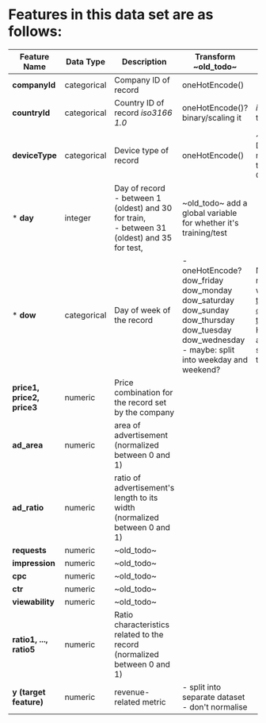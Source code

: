 

# Features in this data set are as follows:
| Feature Name                           | Data Type   | Description                                                                                             | Transform ~old_todo~                                                                                                                                                                                              | DataVis?                                                                                                                                                                                                                                      |
| -------------------------------------- | ----------- | ------------------------------------------------------------------------------------------------------- | ----------------------------------------------------------------------------------------------------------------------------------------------------------------------------------------------------------- | --------------------------------------------------------------------------------------------------------------------------------------------------------------------------------------------------------------------------------------------- |
| **companyId**                          | categorical | Company ID of record                                                                                    | oneHotEncode()                                                                                                                                                                                              |                                                                                                                                                                                                                                               |
| **countryId**                          | categorical | Country ID of record _iso3166 1.0_                                                                      | oneHotEncode()?binary/scaling it                                                                                                                                                                            | _iso3166 1.0_ to country                                                                                                                                                                                                                      |
| **deviceType**                         | categorical | Device type of record                                                                                   | oneHotEncode()                                                                                                                                                                                              | ~old_fixme~1 Desktop, 2 mobile, 3 tablet, 5 ConnectedTv                                                                                                                                                                                            |
| * **day**                              | integer     | Day of record <br/> - between 1 (oldest) and 30 for train, <br/> - between 31 (oldest) and 35 for test, | ~old_todo~ add a global variable for whether it's training/test                                                                                                                                                  |                                                                                                                                                                                                                                               |
| * **dow**                              | categorical | Day of week of the record                                                                               | - oneHotEncode? <br /> dow_friday <br /> dow_monday <br />  dow_saturday <br />   dow_sunday <br />   dow_thursday <br /> dow_tuesday <br />  dow_wednesday <br /> - maybe: split into weekday and weekend? | Note: normally we would have [transformed `dow` data as time series](https://datascience.stackexchange.com/questions/17759/encoding-features-like-month-and-hour-as-categorial-or-numeric). However, the assignment specifies not to do this. |
| **price1,<br /> price2, <br />price3** | numeric     | Price combination for the record set by the company                                                     |                                                                                                                                                                                                             |                                                                                                                                                                                                                                               |
| **ad_area**                            | numeric     | area of advertisement (normalized between 0 and 1)                                                      |                                                                                                                                                                                                             |                                                                                                                                                                                                                                               |
| **ad_ratio**                           | numeric     | ratio of advertisement's length to its width (normalized between 0 and 1)                               |                                                                                                                                                                                                             |                                                                                                                                                                                                                                               |
| **requests**                           | numeric     | ~old_todo~                                                                                                   |                                                                                                                                                                                                             |                                                                                                                                                                                                                                               |
| **impression**                         | numeric     | ~old_todo~                                                                                                   |                                                                                                                                                                                                             |                                                                                                                                                                                                                                               |
| **cpc**                                | numeric     | ~old_todo~                                                                                                   |                                                                                                                                                                                                             |                                                                                                                                                                                                                                               |
| **ctr**                                | numeric     | ~old_todo~                                                                                                   |                                                                                                                                                                                                             |                                                                                                                                                                                                                                               |
| **viewability**                        | numeric     | ~old_todo~                                                                                                   |                                                                                                                                                                                                             |                                                                                                                                                                                                                                               |
| **ratio1, ..., ratio5**                | numeric     | Ratio characteristics related to the record (normalized between 0 and 1)                                |                                                                                                                                                                                                             |                                                                                                                                                                                                                                               |
| **y (target feature)**                 | numeric     | revenue-related metric                                                                                  | - split into separate dataset <br /> - don't normalise                                                                                                                                                      |                                                                                                                                                                                                                                               |
